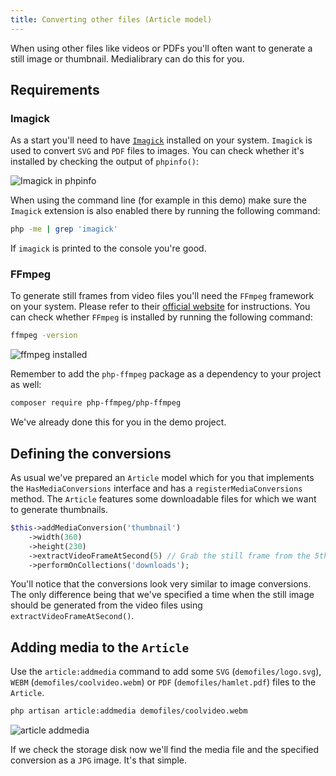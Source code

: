 ```yaml
---
title: Converting other files (Article model)
---
```


When using other files like videos or PDFs you'll often want to generate a still image or thumbnail. Medialibrary can do this for you.

## Requirements

### Imagick

As a start you'll need to have [`Imagick`](http://php.net/manual/en/imagick.setup.php) installed on your system. `Imagick` is used to convert `SVG` and `PDF` files to images. You can check whether it's installed by checking the output of `phpinfo()`:

![Imagick in phpinfo](https://docs.spatie.be/images/medialibrary/tutorial/imagick-enabled.jpg)

When using the command line (for example in this demo) make sure the `Imagick` extension is also enabled there by running the following command:

```bash
php -me | grep 'imagick'
```

If `imagick` is printed to the console you're good.

### FFmpeg

To generate still frames from video files you'll need the `FFmpeg` framework on your system. Please refer to their [official website](https://ffmpeg.org/download.html) for instructions. You can check whether `FFmpeg` is installed by running the following command:

```bash
ffmpeg -version
```

![ffmpeg installed](https://docs.spatie.be/images/medialibrary/tutorial/ffmpeg-version.jpg)

Remember to add the `php-ffmpeg` package as a dependency to your project as well:

```bash
composer require php-ffmpeg/php-ffmpeg
```

We've already done this for you in the demo project.

## Defining the conversions

As usual we've prepared an `Article` model which for you that implements the `HasMediaConversions` interface and has a `registerMediaConversions` method. The `Article` features some downloadable files for which we want to generate thumbnails.

```php
$this->addMediaConversion('thumbnail')
    ->width(360)
    ->height(230)
    ->extractVideoFrameAtSecond(5) // Grab the still frame from the 5th second in the video
    ->performOnCollections('downloads');
```

You'll notice that the conversions look very similar to image conversions. The only difference being that we've specified a time when the still image should be generated from the video files using `extractVideoFrameAtSecond()`.

## Adding media to the `Article`

Use the `article:addmedia` command to add some `SVG` (`demofiles/logo.svg`), `WEBM` (`demofiles/coolvideo.webm`) or `PDF` (`demofiles/hamlet.pdf`) files to the `Article`.

```bash
php artisan article:addmedia demofiles/coolvideo.webm
```

![article addmedia](https://docs.spatie.be/images/medialibrary/tutorial/article-addmedia.jpg)

If we check the storage disk now we'll find the media file and the specified conversion as a `JPG` image. It's that simple.
